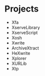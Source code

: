 # Projects #

 - Xfa
 - XserveLibrary
 - XserveScript
 - Xosh
 - Xwrite
 - ArchiveXtract
 - HeXwrite
 - Xplorer
 - XURLib
 - Xtp
